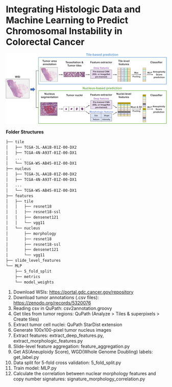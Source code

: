 # Integrating Histologic Data and Machine Learning to Predict Chromosomal Instability in Colorectal Cancer 

![alt text](https://github.com/BeautifulMath/WSI_CIN/blob/main/Image/Figure1.png?raw=true)

**Folder Structures**
```bash
├── tile
│   ├── TCGA-3L-AA1B-01Z-00-DX2
│   ├── TCGA-4N-A93T-01Z-00-DX1
│   ...
│   └── TCGA-WS-AB45-01Z-00-DX1
├── nucleus
│   ├── TCGA-3L-AA1B-01Z-00-DX2
│   ├── TCGA-4N-A93T-01Z-00-DX1
│   ...
│   └── TCGA-WS-AB45-01Z-00-DX1
├── features
│   ├── tile
│   │   ├── resnet18
│   │   ├── resnet18-ssl
│   │   ├── densenet121
│   │   └── vgg11
│   └── nucleus
│       ├── morphology
│       ├── resnet18
│       ├── resnet18-ssl
│       ├── densenet121
│       └── vgg11
├── slide_level_features
└── MLP
    ├── 5_fold_split
    ├── metrics
    └── model_weights
``` 

1. Download WSIs: <https://portal.gdc.cancer.gov/repository>
2. Download tumor annotations (.csv files): <https://zenodo.org/records/5320076>
3. Reading csv in QuPath: csv2annotation.groovy
4. Get tiles from tumor regions: QuPath (Analyze > Tiles & superpixels > Create tiles)
5. Extract tumor cell nuclei: QuPath StarDist extension
6. Generate 100x100-pixel tumor nucleus images
7. Extract features: extract_deep_features.py, extract_morphologic_features.py
8. Slide-level feature aggregation: feature_aggregation.py
9. Get AS(Aneuploidy Score), WGD(Whole Genome Doubling) labels: get_label.py
10. Data split for 5-fold cross validation: 5_fold_split.py
11. Train model: MLP.py
12. Calculate the correlation between nuclear morphology features and copy number signatures: signature_morphology_correlation.py
